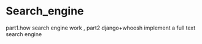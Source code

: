 # Search_engine
part1.how search engine work , part2 django+whoosh implement a full text search engine
